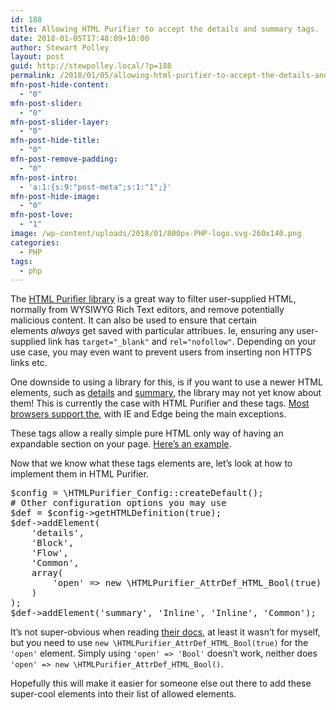 ```yaml
---
id: 188
title: Allowing HTML Purifier to accept the details and summary tags.
date: 2018-01-05T17:48:09+10:00
author: Stewart Polley
layout: post
guid: http://stewpolley.local/?p=188
permalink: /2018/01/05/allowing-html-purifier-to-accept-the-details-and-summary-tags/
mfn-post-hide-content:
  - "0"
mfn-post-slider:
  - "0"
mfn-post-slider-layer:
  - "0"
mfn-post-hide-title:
  - "0"
mfn-post-remove-padding:
  - "0"
mfn-post-intro:
  - 'a:1:{s:9:"post-meta";s:1:"1";}'
mfn-post-hide-image:
  - "0"
mfn-post-love:
  - "1"
image: /wp-content/uploads/2018/01/800px-PHP-logo.svg-260x140.png
categories:
  - PHP
tags:
  - php
---
```

The [HTML Purifier library](http://htmlpurifier.org/) is a great way to filter user-supplied HTML, normally from WYSIWYG Rich Text editors, and remove potentially malicious content. It can also be used to ensure that certain elements _always_ get saved with particular attribues. Ie, ensuring any user-supplied link has `target="_blank"` and `rel="nofollow"`. Depending on your use case, you may even want to prevent users from inserting non HTTPS links etc.

One downside to using a library for this, is if you want to use a newer HTML elements, such as [details](https://developer.mozilla.org/en-US/docs/Web/HTML/Element/details) and [summary](https://developer.mozilla.org/en-US/docs/Web/HTML/Element/summary), the library may not yet know about them! This is currently the case with HTML Purifier and these tags. [Most browsers support the](https://caniuse.com/#feat=details), with IE and Edge being the main exceptions.

These tags allow a really simple pure HTML only way of having an expandable section on your page. [Here&#8217;s an example](https://codepen.io/anon/pen/aELqbP).

Now that we know what these tags elements are, let&#8217;s look at how to implement them in HTML Purifier.

<pre>$config = \HTMLPurifier_Config::createDefault();
# Other configuration options you may use
$def = $config-&gt;getHTMLDefinition(true);
$def-&gt;addElement(
    'details',
    'Block',
    'Flow',
    'Common',
    array(
        'open' =&gt; new \HTMLPurifier_AttrDef_HTML_Bool(true)
    )
);
$def-&gt;addElement('summary', 'Inline', 'Inline', 'Common');</pre>

It&#8217;s not super-obvious when reading [their docs](http://htmlpurifier.org/docs/enduser-customize.html#addAttribute), at least it wasn&#8217;t for myself, but you need to use `new \HTMLPurifier_AttrDef_HTML_Bool(true)` for the `'open'` element. Simply using `'open' => 'Bool'` doesn&#8217;t work, neither does `'open' => new \HTMLPurifier_AttrDef_HTML_Bool()`.

Hopefully this will make it easier for someone else out there to add these super-cool elements into their list of allowed elements.